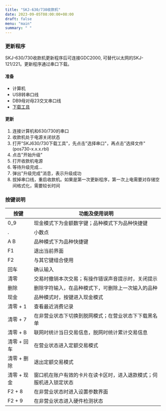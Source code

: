 ```yaml
---
title: "SKJ-630/730收款机"
date: 2023-09-05T08:00:00+08:00
draft: false 
menu: "main"
summary: " "
---
```


### 更新程序

SKJ-630/730收款机更新程序后可连接GDC2000, 可替代以太网的SKJ-121/221。更新程序通过串口下载。

#### 准备
 * 计算机
 * USB转串口线
 * DB9母对母23交叉串口线
 * [下载工具](https://pan.baidu.com/s/1izMseBd9ghDfWgFuN_4tGg?pwd=8jb1)

#### 更新
 1. 连接计算机和630/730的串口
 2. 收款机处于电源关闭状态
 3. 打开"SKJ630/730下载工具"，先点击"选择串口"，再点击"选择文件"(pos730-x.x.x.rbl)
 4. 点击"开始升级"
 5. 打开收款机电源
 6. 等待升级完成...
 7. 弹出"升级完成"消息，表示升级成功
 8. 拔掉串口线，重启收款机。如果是第一次更新程序，第一次上电需要对存储空间格式化，需要较长时间


### 按键说明

| 按键        | 功能及使用说明                                                   |
|-------------|---------------------------------------------------------------|
| 0_9         | 现金模式下为金额数字键；品种模式下为品种快捷键                    |
| .           | 小数点                                                           |
| A B         | 品种模式下为品种快捷键                                           |
| F1          | 退出当前界面                                                     |
| F2          | 与其它键组合使用                                                 |
| 回车        | 确认输入                                                         |
| 清零        | 交易时撤销本次交易；有操作错误声音提示时，关闭提示                 |
| 删除        | 删除字符输入，在品种模式下，可删除上一次输入的品种                 |
| 现金        | 品种模式时，按键进入现金模式                                      |
| 清零 + 1    | 查看最近消费记录                                                 |
| 清零 + 7    | 在非营业状态下切换到脱网模式；在营业状态下下载黑名单              |
| 清零 + B    | 联网时统计当日交易信息，脱网时统计累计交易信息                    |
| 清零 + 回车 | 在营业状态进入定额交易模式                                       |
| 清零 + 删除 | 退出定额交易模式                                                 |
| 清零 + 现金 | 窗口机在账户有效的卡片在读卡区时，进入退款模式；伺服机进入锁定状态 |
| F2 + 8      | 在非营业状态时进入设置参数界面                                   |
| F2 + 9      | 在非营业状态进入硬件检测状态                                     |
